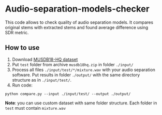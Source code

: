 # Audio-separation-models-checker

This code allows to check quality of audio separation models. It compares original stems with extracted stems and found average difference using SDR metric. 

## How to use

1) Download [MUSDB18-HQ dataset](https://zenodo.org/record/3338373#.Yc3cdbqOFaQ)
2) Put `test` folder from archive `musdb18hq.zip` in folder `./input/`
3) Process all files `./input/test/*/mixture.wav` with your audio separation software. Put results in folder `./output/` with the same directory structure as in `./input/test/`.
4) Run code: 

```
python compare.py --input ./input/test/ --output ./output/
```
 
**Note**: you can use custom dataset with same folder structure. Each folder in `test` must contain `mixture.wav`
